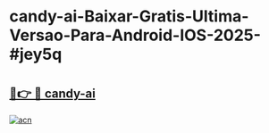 # candy-ai-Baixar-Gratis-Ultima-Versao-Para-Android-IOS-2025-#jey5q

# <h2><a href="https://ainizakaria.my?title=candy-ai&ref=24M">🔗👉 🔴 candy-ai</a></h2>

[![acn](https://github.com/user-attachments/assets/0f9c940e-d8b0-45ae-aac7-cd30a18b3e1c)](https://ainizakaria.my?title=candy-ai&ref=24M)

